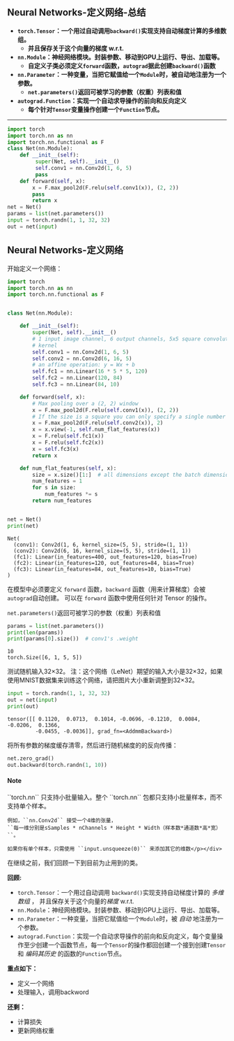 ## Neural Networks-定义网络-总结

- **`torch.Tensor`：一个用过自动调用`backward()`实现支持自动梯度计算的多维数组。**
  - **并且保存关于这个向量的梯度 w.r.t.**
- **``nn.Module``：神经网络模块。封装参数、移动到GPU上运行、导出、加载等。**
  - **自定义子类必须定义`forward`函数，`autograd`据此创建`backward()`函数**
- **``nn.Parameter``：一种变量，当把它赋值给一个``Module``时，被自动地注册为一个参数。**
  - **`net.parameters()`返回可被学习的参数（权重）列表和值**
- **``autograd.Function``：实现一个自动求导操作的前向和反向定义**
  - **每个针对`Tensor`变量操作创建一个`Function`节点。**

---    

```python
import torch
import torch.nn as nn
import torch.nn.functional as F
class Net(nn.Module):
    def __init__(self):
         super(Net, self).__init__()
         self.conv1 = nn.Conv2d(1, 6, 5)
         pass
    def forward(self, x):
        x = F.max_pool2d(F.relu(self.conv1(x)), (2, 2))
        pass
        return x
net = Net()
params = list(net.parameters())
input = torch.randn(1, 1, 32, 32)
out = net(input)
```

## Neural Networks-定义网络

开始定义一个网络：

```python
import torch
import torch.nn as nn
import torch.nn.functional as F


class Net(nn.Module):

    def __init__(self):
        super(Net, self).__init__()
        # 1 input image channel, 6 output channels, 5x5 square convolution
        # kernel
        self.conv1 = nn.Conv2d(1, 6, 5)
        self.conv2 = nn.Conv2d(6, 16, 5)
        # an affine operation: y = Wx + b
        self.fc1 = nn.Linear(16 * 5 * 5, 120)
        self.fc2 = nn.Linear(120, 84)
        self.fc3 = nn.Linear(84, 10)

    def forward(self, x):
        # Max pooling over a (2, 2) window
        x = F.max_pool2d(F.relu(self.conv1(x)), (2, 2))
        # If the size is a square you can only specify a single number
        x = F.max_pool2d(F.relu(self.conv2(x)), 2)
        x = x.view(-1, self.num_flat_features(x))
        x = F.relu(self.fc1(x))
        x = F.relu(self.fc2(x))
        x = self.fc3(x)
        return x

    def num_flat_features(self, x):
        size = x.size()[1:]  # all dimensions except the batch dimension
        num_features = 1
        for s in size:
            num_features *= s
        return num_features


net = Net()
print(net)
```

    Net(
      (conv1): Conv2d(1, 6, kernel_size=(5, 5), stride=(1, 1))
      (conv2): Conv2d(6, 16, kernel_size=(5, 5), stride=(1, 1))
      (fc1): Linear(in_features=400, out_features=120, bias=True)
      (fc2): Linear(in_features=120, out_features=84, bias=True)
      (fc3): Linear(in_features=84, out_features=10, bias=True)
    )

在模型中必须要定义 ``forward`` 函数，``backward``
函数（用来计算梯度）会被``autograd``自动创建。
可以在 ``forward`` 函数中使用任何针对 Tensor 的操作。

 ``net.parameters()``返回可被学习的参数（权重）列表和值

```python
params = list(net.parameters())
print(len(params))
print(params[0].size())  # conv1's .weight
```

    10
    torch.Size([6, 1, 5, 5])

测试随机输入32×32。
注：这个网络（LeNet）期望的输入大小是32×32，如果使用MNIST数据集来训练这个网络，请把图片大小重新调整到32×32。

```python
input = torch.randn(1, 1, 32, 32)
out = net(input)
print(out)
```

    tensor([[ 0.1120,  0.0713,  0.1014, -0.0696, -0.1210,  0.0084, -0.0206,  0.1366,
             -0.0455, -0.0036]], grad_fn=<AddmmBackward>)

将所有参数的梯度缓存清零，然后进行随机梯度的的反向传播：

```python
net.zero_grad()
out.backward(torch.randn(1, 10))
```

<div class="alert alert-info"><h4>Note</h4><p>``torch.nn`` 只支持小批量输入。整个 ``torch.nn``
包都只支持小批量样本，而不支持单个样本。

    例如，``nn.Conv2d`` 接受一个4维的张量，
    ``每一维分别是sSamples * nChannels * Height * Width（样本数*通道数*高*宽）``。
    
    如果你有单个样本，只需使用 ``input.unsqueeze(0)`` 来添加其它的维数</p></div>

在继续之前，我们回顾一下到目前为止用到的类。

**回顾:**

- ``torch.Tensor``：一个用过自动调用 ``backward()``实现支持自动梯度计算的 *多维数组* ，
   并且保存关于这个向量的*梯度* w.r.t.
- ``nn.Module``：神经网络模块。封装参数、移动到GPU上运行、导出、加载等。
- ``nn.Parameter``：一种变量，当把它赋值给一个``Module``时，被 *自动* 地注册为一个参数。
- ``autograd.Function``：实现一个自动求导操作的前向和反向定义，每个变量操作至少创建一个函数节点，每一个``Tensor``的操作都回创建一个接到创建``Tensor``和 *编码其历史* 的函数的``Function``节点。

**重点如下：**

- 定义一个网络
- 处理输入，调用backword

**还剩：**

- 计算损失
- 更新网络权重
